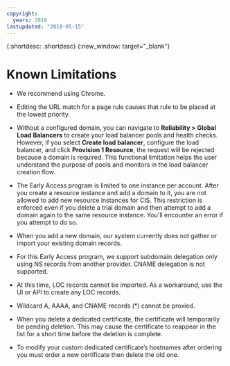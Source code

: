 ```yaml
---
copyright:
  years: 2018
lastupdated: "2018-05-15"
---
```


{:shortdesc: .shortdesc}
{:new_window: target="_blank"}

# Known Limitations

 * We recommend using Chrome.

 * Editing the URL match for a page rule causes that rule to be placed at the lowest priority.
 
 * Without a configured domain, you can navigate to **Reliability > Global Load Balancers** to create your load balancer pools and health checks. However, if you select **Create load balancer**, configure the load balancer, and click **Provision 1 Resource**, the request will be rejected because a domain is required. This functional limitation helps the user understand the purpose of pools and monitors in the load balancer creation flow.
 
 * The Early Access program is limited to one instance per account. After you create a resource instance and add a domain to it, you are not allowed to add new resource instances for CIS. This restriction is enforced even if you delete a trial domain and then attempt to add a domain again to the same resource instance. You'll encounter an error if you attempt to do so.

 * When you add a new domain, our system currently does not gather or import your existing domain records.

 * For this Early Access program, we support subdomain delegation only using NS records from another provider. CNAME delegation is not supported.
 
 * At this time, LOC records cannot be imported. As a workaround, use the UI or API to create any LOC records.
 
 * Wildcard A, AAAA, and CNAME records (*) cannot be proxied.

 * When you delete a dedicated certificate, the certificate will temporarily be pending deletion. This may cause the certificate to reappear in the list for a short time before the deletion is complete.
 
  * To modify your custom dedicated certificate’s hostnames after ordering you must order a new certificate then delete the old one. 
  
